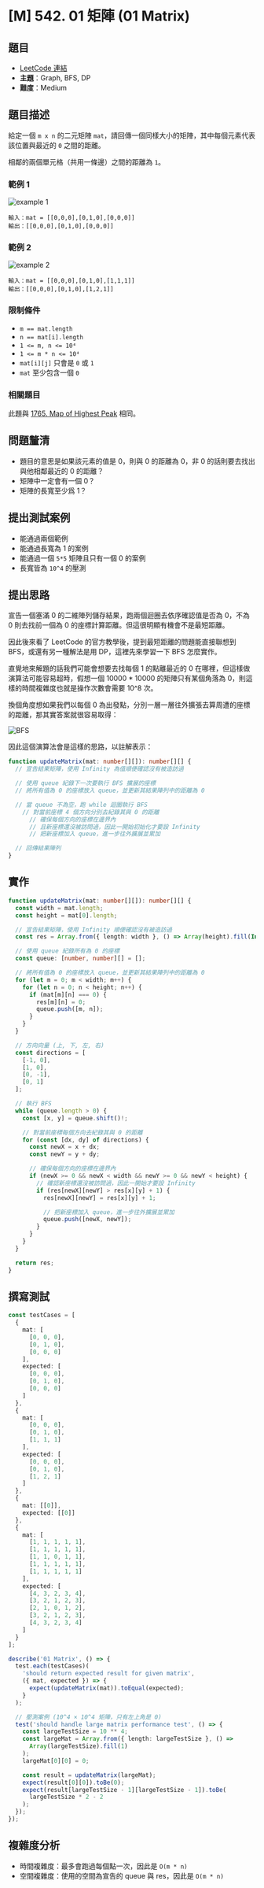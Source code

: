 # [M] 542. 01 矩陣 (01 Matrix)

## 題目

- [LeetCode 連結](https://leetcode.com/problems/01-matrix)
- **主題**：Graph, BFS, DP
- **難度**：Medium

## 題目描述

給定一個 `m x n` 的二元矩陣 `mat`，請回傳一個同樣大小的矩陣，其中每個元素代表該位置與最近的 `0` 之間的距離。

相鄰的兩個單元格（共用一條邊）之間的距離為 `1`。

### 範例 1

![example 1](./542-1.jpg)

```plain
輸入：mat = [[0,0,0],[0,1,0],[0,0,0]]
輸出：[[0,0,0],[0,1,0],[0,0,0]]
```

### 範例 2

![example 2](./542-2.jpg)

```plain
輸入：mat = [[0,0,0],[0,1,0],[1,1,1]]
輸出：[[0,0,0],[0,1,0],[1,2,1]]
```

### 限制條件

- `m == mat.length`
- `n == mat[i].length`
- `1 <= m, n <= 10⁴`
- `1 <= m * n <= 10⁴`
- `mat[i][j]` 只會是 `0` 或 `1`
- `mat` 至少包含一個 `0`

### 相關題目

此題與 [1765\. Map of Highest Peak](https://leetcode.com/problems/map-of-highest-peak/) 相同。

## 問題釐清

- 題目的意思是如果該元素的值是 0，則與 0 的距離為 0，非 0 的話則要去找出與他相鄰最近的 0 的距離？
- 矩陣中一定會有一個 0？
- 矩陣的長寬至少爲 1？

## 提出測試案例

- 能通過兩個範例
- 能通過長寬為 1 的案例
- 能通過一個 `5*5` 矩陣且只有一個 0 的案例
- 長寬皆為 `10^4` 的壓測

## 提出思路

宣告一個塞滿 0 的二維陣列儲存結果，跑兩個迴圈去依序確認值是否為 0，不為 0 則去找前一個為 0 的座標計算距離。但這很明顯有機會不是最短距離。

因此後來看了 LeetCode 的官方教學後，提到最短距離的問題能直接聯想到 BFS，或還有另一種解法是用 DP，這裡先來學習一下 BFS 怎麼實作。

直覺地來解題的話我們可能會想要去找每個 1 的點離最近的 0 在哪裡，但這樣做演算法可能容易超時，假想一個 10000 \* 10000 的矩陣只有某個角落為 0，則這樣的時間複雜度也就是操作次數會需要 10^8 次。

換個角度想如果我們以每個 0 為出發點，分別一層一層往外擴張去算周遭的座標的距離，那其實答案就很容易取得：

![BFS](./542-bfs.png)

因此這個演算法會是這樣的思路，以註解表示：

```ts
function updateMatrix(mat: number[][]): number[][] {
  // 宣告結果矩陣，使用 Infinity 為值順便確認沒有被造訪過

  // 使用 queue 紀錄下一次要執行 BFS 擴展的座標
  // 將所有值為 0 的座標放入 queue，並更新其結果陣列中的距離為 0

  // 當 queue 不為空，跑 while 迴圈執行 BFS
    // 對當前座標 4 個方向分別去紀錄其與 0 的距離
      // 確保每個方向的座標在邊界內
      // 且新座標還沒被訪問過，因此一開始初始化才要設 Infinity
      // 把新座標加入 queue，進一步往外擴展並累加

  // 回傳結果陣列
}
```

## 實作

```ts
function updateMatrix(mat: number[][]): number[][] {
  const width = mat.length;
  const height = mat[0].length;

  // 宣告結果矩陣，使用 Infinity 順便確認沒有被造訪過
  const res = Array.from({ length: width }, () => Array(height).fill(Infinity));

  // 使用 queue 紀錄所有為 0 的座標
  const queue: [number, number][] = [];

  // 將所有值為 0 的座標放入 queue，並更新其結果陣列中的距離為 0
  for (let m = 0; m < width; m++) {
    for (let n = 0; n < height; n++) {
      if (mat[m][n] === 0) {
        res[m][n] = 0;
        queue.push([m, n]);
      }
    }
  }

  // 方向向量 (上, 下, 左, 右)
  const directions = [
    [-1, 0],
    [1, 0],
    [0, -1],
    [0, 1]
  ];

  // 執行 BFS
  while (queue.length > 0) {
    const [x, y] = queue.shift()!;

    // 對當前座標每個方向去紀錄其與 0 的距離
    for (const [dx, dy] of directions) {
      const newX = x + dx;
      const newY = y + dy;

      // 確保每個方向的座標在邊界內
      if (newX >= 0 && newX < width && newY >= 0 && newY < height) {
        // 確認新座標還沒被訪問過，因此一開始才要設 Infinity
        if (res[newX][newY] > res[x][y] + 1) {
          res[newX][newY] = res[x][y] + 1;

          // 把新座標加入 queue，進一步往外擴展並累加
          queue.push([newX, newY]);
        }
      }
    }
  }

  return res;
}
```

## 撰寫測試

```ts
const testCases = [
  {
    mat: [
      [0, 0, 0],
      [0, 1, 0],
      [0, 0, 0]
    ],
    expected: [
      [0, 0, 0],
      [0, 1, 0],
      [0, 0, 0]
    ]
  },
  {
    mat: [
      [0, 0, 0],
      [0, 1, 0],
      [1, 1, 1]
    ],
    expected: [
      [0, 0, 0],
      [0, 1, 0],
      [1, 2, 1]
    ]
  },
  {
    mat: [[0]],
    expected: [[0]]
  },
  {
    mat: [
      [1, 1, 1, 1, 1],
      [1, 1, 1, 1, 1],
      [1, 1, 0, 1, 1],
      [1, 1, 1, 1, 1],
      [1, 1, 1, 1, 1]
    ],
    expected: [
      [4, 3, 2, 3, 4],
      [3, 2, 1, 2, 3],
      [2, 1, 0, 1, 2],
      [3, 2, 1, 2, 3],
      [4, 3, 2, 3, 4]
    ]
  }
];

describe('01 Matrix', () => {
  test.each(testCases)(
    'should return expected result for given matrix',
    ({ mat, expected }) => {
      expect(updateMatrix(mat)).toEqual(expected);
    }
  );

  // 壓測案例 (10^4 × 10^4 矩陣，只有左上角是 0)
  test('should handle large matrix performance test', () => {
    const largeTestSize = 10 ** 4;
    const largeMat = Array.from({ length: largeTestSize }, () =>
      Array(largeTestSize).fill(1)
    );
    largeMat[0][0] = 0;

    const result = updateMatrix(largeMat);
    expect(result[0][0]).toBe(0);
    expect(result[largeTestSize - 1][largeTestSize - 1]).toBe(
      largeTestSize * 2 - 2
    );
  });
});
```

## 複雜度分析

- 時間複雜度：最多會跑過每個點一次，因此是 `O(m * n)`
- 空間複雜度：使用的空間為宣告的 queue 與 res，因此是 `O(m * n)`
